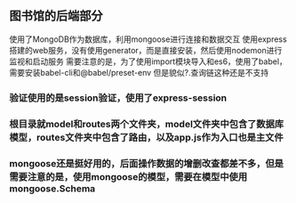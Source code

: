 ## 图书馆的后端部分
使用了MongoDB作为数据库，利用mongoose进行连接和数据交互
使用express搭建的web服务，没有使用generator，而是直接安装，然后使用nodemon进行监视和启动服务
需要注意的是，为了使用import模块导入和es6，使用了babel，需要安装babel-cli和@babel/preset-env
但是貌似?.查询链这种还是不支持
### 验证使用的是session验证，使用了express-session
### 根目录就model和routes两个文件夹，model文件夹中包含了数据库模型，routes文件夹中包含了路由，以及app.js作为入口也是主文件
### mongoose还是挺好用的，后面操作数据的增删改查都差不多，但是需要注意的是，使用mongoose的模型，需要在模型中使用mongoose.Schema